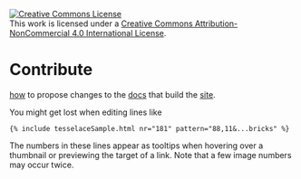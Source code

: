 <a rel="license" href="http://creativecommons.org/licenses/by-nc/4.0/"><img alt="Creative Commons License" style="border-width:0" src="https://i.creativecommons.org/l/by-nc/4.0/88x31.png" /></a><br />This work is licensed under a <a rel="license" href="http://creativecommons.org/licenses/by-nc/4.0/">Creative Commons Attribution-NonCommercial 4.0 International License</a>.

Contribute
==========

[how] to propose changes to the [docs] that build the [site].

[how]: https://help.github.com/articles/editing-files-in-another-user-s-repository/
[docs]: https://github.com/d-bl/tesselace-to-gf/tree/master/docs
[site]: https://d-bl.github.io/tesselace-to-gf/

You might get lost when editing lines like 

    {% include tesselaceSample.html nr="181" pattern="88,11&...bricks" %}

The numbers in these lines appear as tooltips when hovering over a thumbnail
or previewing the target of a link.
Note that a few image numbers may occur twice.
